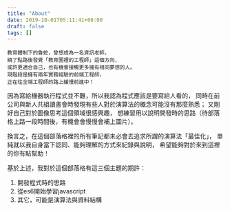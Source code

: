 ```yaml
---
title: "About"
date: 2019-10-01T05:11:41+08:00
draft: false
tags: []
---
```

```
教育體制下的魯蛇，曾想成為一名資訊老師，
繞了點路後發覺「教育圈裡的工程師」這個方向，
或許更適合自己，也有機會接觸更多擁有相同夢想的人。
現階段是擁有兩年實務經驗的前端工程師，
正在往全端工程師的路上緩慢前進中！
```

因為寫給機器執行程式並不難，所以我認為程式應該是要寫給人看的，
同時在前公司與新人共組讀書會時發現有些人對於演算法的概念可能沒有那麼熟悉；
又剛好自己對於圖像思考這個領域很感興趣，
想練習用以說明開發時的思路（待部落格上路一段時間後，有機會會慢慢會補上圖片）。

換言之，在這個部落格裡的所有筆記都未必會去追求所謂的演算法「最佳化」，
單純就以我自身當下認同、能夠理解的方式來紀錄與說明，
希望能夠對於來到這裡的你有點幫助！

基於上述，我對於這個部落格有這三個主題的期許：

1. 開發程式時的思路
2. 從es6開始學習javascript
3. 其它，可能是演算法與資料結構
